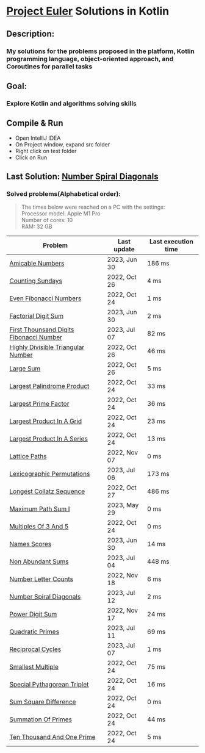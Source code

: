 # [Project Euler](https://projecteuler.net) Solutions in Kotlin

## Description:
### My solutions for the problems proposed in the platform, Kotlin programming language, object-oriented approach, and Coroutines for parallel tasks

## Goal:
### Explore Kotlin and algorithms solving skills

## Compile & Run
- Open IntelliJ IDEA
- On Project window, expand src folder
- Right click on test folder
- Click on Run

## Last Solution: [Number Spiral Diagonals](src/main/kotlin/NumberSpiralDiagonals.kt)

### Solved problems(Alphabetical order):

> The times below were reached on a PC with the settings: <br/>
> Processor model: Apple M1 Pro<br/>
> Number of cores: 10<br/>
> RAM: 32 GB<br/>

| Problem                                                                                           | Last update  | Last execution time |
|---------------------------------------------------------------------------------------------------|--------------|---------------------|
| [Amicable Numbers](src/main/kotlin/AmicableNumbers.kt)                                            | 2023, Jun 30 | 186 ms              |
| [Counting Sundays](src/main/kotlin/CountingSundays.kt)                                            | 2022, Oct 26 | 4 ms                |
| [Even Fibonacci Numbers](src/main/kotlin/EvenFibonacciNumbers.kt)                                 | 2022, Oct 24 | 1 ms                |
| [Factorial Digit Sum](src/main/kotlin/FactorialDigitSum.kt)                                       | 2023, Jun 30 | 2 ms                |
| [First Thounsand Digits Fibonacci Number](src/main/kotlin/FirstThounsandDigitsFibonacciNumber.kt) | 2023, Jul 07 | 82 ms               |
| [Highly Divisible Triangular Number](src/main/kotlin/HighlyDivisibleTriangularNumber.kt)          | 2022, Oct 26 | 46 ms               |
| [Large Sum](src/main/kotlin/LargeSum.kt)                                                          | 2022, Oct 26 | 5 ms                |
| [Largest Palindrome Product](src/main/kotlin/LargestPalindromeProduct.kt)                         | 2022, Oct 24 | 33 ms               |
| [Largest Prime Factor](src/main/kotlin/LargestPrimeFactor.kt)                                     | 2022, Oct 24 | 36 ms               |
| [Largest Product In A Grid](src/main/kotlin/LargestProductInAGrid.kt)                             | 2022, Oct 24 | 23 ms               |
| [Largest Product In A Series](src/main/kotlin/LargestProductInASeries.kt)                         | 2022, Oct 24 | 13 ms               |
| [Lattice Paths](src/main/kotlin/LatticePaths.kt)                                                  | 2022, Nov 07 | 0 ms                |
| [Lexicographic Permutations](src/main/kotlin/LexicographicPermutations.kt)                        | 2023, Jul 06 | 173 ms              |
| [Longest Collatz Sequence](src/main/kotlin/LongestCollatzSequence.kt)                             | 2022, Oct 27 | 486 ms              |
| [Maximum Path Sum I](src/main/kotlin/MaximumPathSumI.kt)                                          | 2023, May 29 | 0 ms                |
| [Multiples Of 3 And 5](src/main/kotlin/MultiplesOf3And5.kt)                                       | 2022, Oct 24 | 0 ms                |
| [Names Scores](src/main/kotlin/NamesScores.kt)                                                    | 2023, Jun 30 | 14 ms               |
| [Non Abundant Sums](src/main/kotlin/NonAbundantSums.kt)                                           | 2023, Jul 04 | 448 ms              |
| [Number Letter Counts](src/main/kotlin/NumberLetterCounts.kt)                                     | 2022, Nov 18 | 6 ms                |
| [Number Spiral Diagonals](src/main/kotlin/NumberSpiralDiagonals.kt)                               | 2023, Jul 12 | 2 ms                |
| [Power Digit Sum](src/main/kotlin/PowerDigitSum.kt)                                               | 2022, Nov 17 | 24 ms               |
| [Quadratic Primes](src/main/kotlin/QuadraticPrimes.kt)                                            | 2023, Jul 11 | 69 ms               |
| [Reciprocal Cycles](src/main/kotlin/ReciprocalCycles.kt)                                          | 2023, Jul 07 | 1 ms                |
| [Smallest Multiple](src/main/kotlin/SmallestMultiple.kt)                                          | 2022, Oct 24 | 75 ms               |
| [Special Pythagorean Triplet](src/main/kotlin/SpecialPythagoreanTriplet.kt)                       | 2022, Oct 24 | 16 ms               |
| [Sum Square Difference](src/main/kotlin/SumSquareDifference.kt)                                   | 2022, Oct 24 | 0 ms                |
| [Summation Of Primes](src/main/kotlin/SummationOfPrimes.kt)                                       | 2022, Oct 24 | 44 ms               |
| [Ten Thousand And One Prime](src/main/kotlin/TenThousandAndOnePrime.kt)                           | 2022, Oct 24 | 5 ms                |
